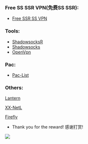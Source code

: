 ### Free SS SSR VPN(免费SS SSR):
- [Free SSR SS VPN](https://github.com/HaoleiQ/Over-The-Wall/wiki)

### Tools:

- [ShadowsocksR](https://github.com/HaoleiQ/Over-The-Wall/tree/master/Tools/ShadowsocksR)
- [Shadowsocks](https://github.com/HaoleiQ/Over-The-Wall/tree/master/Tools/Shadowsocks)  
- [OpenVpn](https://github.com/HaoleiQ/Over-The-Wall/tree/master/Tools/OpenVpn) 

### Pac:
- [Pac-List](https://github.com/HaoleiQ/Over-The-Wall/blob/master/pac.txt)

### Others:

[Lantern](https://github.com/getlantern/lantern)

[XX-NetL](https://github.com/XX-net/XX-Net)

[Firefly](https://github.com/yinghuocho/firefly-proxy) 


- Thank you for the reward! 感谢打赏!

![](https://github.com/HaoleiQ/Over-The-Wall/blob/master/image/wechatAndAliPay.png?raw=true) 
